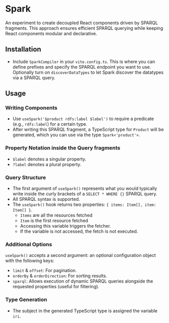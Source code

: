 # Spark

An experiment to create decoupled React components driven by SPARQL fragments.
This approach ensures efficient SPARQL querying while keeping React components modular and declarative.

## Installation

- Include `SparkCompiler` in your `vite.config.ts`. This is where you can define prefixes and specify the SPARQL endpoint you want to use. Optionally turn on `discoverDataTypes` to let Spark discover the datatypes via a SPARQL query.

## Usage

### Writing Components

- Use `useSpark('$product rdfs:label $label')` to require a predicate (e.g., `rdfs:label`) for a certain type.
- After writing this SPARQL fragment, a TypeScript type for `Product` will be generated, which you can use via the type `Spark<'product'>`.

### Property Notation inside the Query fragments

- `$label` denotes a singular property.
- `?label` denotes a plural property.

### Query Structure

- The first argument of `useSpark()` represents what you would typically write inside the curly brackets of a `SELECT * WHERE {}` SPARQL query.
- All SPARQL syntax is supported.
- The `useSpark()` hook returns two properties: `{ items: Item[], item: Item[] }`.
  - `Items` are all the resources fetched
  - `Item` is the first resource fetched
  - Accessing this variable triggers the fetcher.
  - If the variable is not accessed, the fetch is not executed.


### Additional Options

`useSpark()` accepts a second argument: an optional configuration object with the following keys:

- `limit` & `offset`: For pagination.
- `orderBy` & `orderDirection`: For sorting results.
- `sparql`: Allows execution of dynamic SPARQL queries alongside the requested properties (useful for filtering).

### Type Generation

- The subject in the generated TypeScript type is assigned the variable `iri`.

